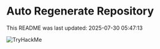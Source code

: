 # Auto Regenerate Repository

This README was last updated: 2025-07-30 05:47:13

 ![TryHackMe](https://tryhackme.com/badge/533634)